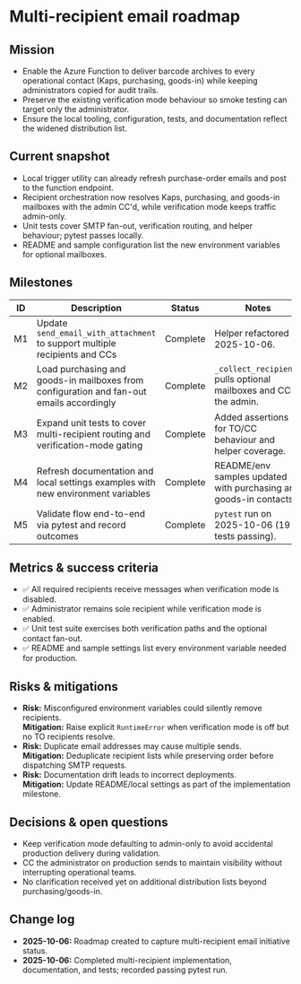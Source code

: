 # Multi-recipient email roadmap

## Mission
- Enable the Azure Function to deliver barcode archives to every operational contact (Kaps, purchasing, goods-in) while keeping administrators copied for audit trails.
- Preserve the existing verification mode behaviour so smoke testing can target only the administrator.
- Ensure the local tooling, configuration, tests, and documentation reflect the widened distribution list.

## Current snapshot
- Local trigger utility can already refresh purchase-order emails and post to the function endpoint.
- Recipient orchestration now resolves Kaps, purchasing, and goods-in mailboxes with the admin CC'd, while verification mode keeps traffic admin-only.
- Unit tests cover SMTP fan-out, verification routing, and helper behaviour; pytest passes locally.
- README and sample configuration list the new environment variables for optional mailboxes.

## Milestones
| ID | Description | Status | Notes |
|----|-------------|--------|-------|
| M1 | Update `send_email_with_attachment` to support multiple recipients and CCs | Complete | Helper refactored 2025-10-06. |
| M2 | Load purchasing and goods-in mailboxes from configuration and fan-out emails accordingly | Complete | `_collect_recipients` pulls optional mailboxes and CCs the admin. |
| M3 | Expand unit tests to cover multi-recipient routing and verification-mode gating | Complete | Added assertions for TO/CC behaviour and helper coverage. |
| M4 | Refresh documentation and local settings examples with new environment variables | Complete | README/env samples updated with purchasing and goods-in contacts. |
| M5 | Validate flow end-to-end via pytest and record outcomes | Complete | `pytest` run on 2025-10-06 (19 tests passing).

## Metrics & success criteria
- ✅ All required recipients receive messages when verification mode is disabled.
- ✅ Administrator remains sole recipient while verification mode is enabled.
- ✅ Unit test suite exercises both verification paths and the optional contact fan-out.
- ✅ README and sample settings list every environment variable needed for production.

## Risks & mitigations
- **Risk:** Misconfigured environment variables could silently remove recipients.  
  **Mitigation:** Raise explicit `RuntimeError` when verification mode is off but no TO recipients resolve.
- **Risk:** Duplicate email addresses may cause multiple sends.  
  **Mitigation:** Deduplicate recipient lists while preserving order before dispatching SMTP requests.
- **Risk:** Documentation drift leads to incorrect deployments.  
  **Mitigation:** Update README/local settings as part of the implementation milestone.

## Decisions & open questions
- Keep verification mode defaulting to admin-only to avoid accidental production delivery during validation.
- CC the administrator on production sends to maintain visibility without interrupting operational teams.
- No clarification received yet on additional distribution lists beyond purchasing/goods-in.

## Change log
- **2025-10-06:** Roadmap created to capture multi-recipient email initiative status.
- **2025-10-06:** Completed multi-recipient implementation, documentation, and tests; recorded passing pytest run.

